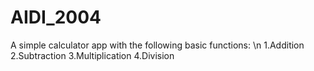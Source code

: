 # AIDI_2004

A simple calculator app with the following basic functions: \n
1.Addition
2.Subtraction
3.Multiplication
4.Division